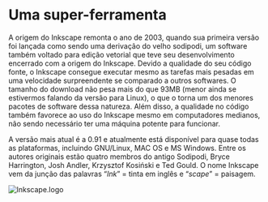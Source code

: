 # Uma super-ferramenta

A origem do Inkscape remonta o ano de 2003, quando sua primeira versão foi lançada como sendo uma derivação do velho sodipodi, um software também voltado para edição vetorial que teve seu desenvolvimento encerrado com a origem do Inkscape. Devido a qualidade do seu código fonte, o Inkscape consegue executar mesmo as tarefas mais pesadas em uma velocidade surpreendente se comparado a outros softwares. O tamanho do download não pesa mais do que 93MB (menor ainda se estivermos falando da versão para Linux), o que o torna um dos menores pacotes de software dessa natureza. Além disso, a qualidade no código também favorece ao uso do Inkscape mesmo em computadores medianos, não sendo necessário ter uma máquina potente para funcionar.

A versão mais atual é a  0.91 e atualmente está disponível para quase todas as plataformas, incluindo GNU/Linux, MAC OS e MS Windows. Entre os autores originais estão quatro membros do antigo Sodipodi, Bryce Harrington, Josh Andler, Krzysztof Kosiński e Ted Gould. O nome Inkscape vem da junção das palavras “*Ink*” = tinta em inglês e “*scape*” = paisagem. 

![Inkscape.logo](/home/yan/Projetos/guiadoinkscape/imgs/Inkscape.logo.svg)